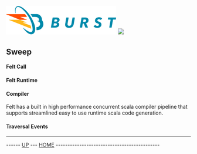 ![Burst](../../doc/burst_small.png "") ![](./felt_small.png "")
--

## Sweep

#### Felt Call

#### Felt Runtime

#### Compiler
Felt has a built in high performance concurrent scala compiler pipeline that supports streamlined
easy to use runtime scala code generation.

#### Traversal Events


---
------ [UP](../readme.md) ---  [HOME](../../readme.md) --------------------------------------------
